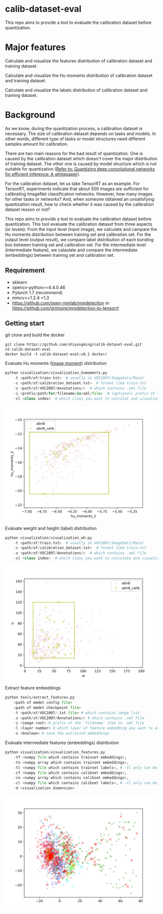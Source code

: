 # calib-dataset-eval
This repo aims to provide a tool to evaluate the calibration dataset before quantization.

# Major features
Calculate and visualize the features distribution of calibration dataset and training dataset.

Calculate and visualize the Hu moments distribution of calibration dataset and training dataset.

Calculate and visualize the labels distribution of calibration dataset and training dataset.


# Background
As we know, during the quantization process, a calibration dataset is necessary. The size of calibration dataset depends on tasks and models. In other words, different type of tasks or model structures need different samples amount for calibration.

There are two main reasons for the bad result of quantization. One is caused by the calibration dataset which doesn't cover the major distribution of training dataset. The other one is caused by model structure which is not suitable for quantization ([Refer to: Quantizing deep convolutional networks for efficient inference: A whitepaper](https://arxiv.org/pdf/1806.08342.pdf)).

For the calibration dataset, let us take TensorRT as an example. For TensorRT, experiments indicate that about 500 images are sufficient for calibrating ImageNet classification networks. However, how many images for other tasks or networks? And, when someone obtained an unsatisfying quantization result, how to check whether it was caused by the calibration dataset reason or not?

This repo aims to provide a tool to evaluate the calibration dataset before quantization.
This tool evaluate the calibration dataset from three aspects (or levels): 
From the input level (input image), we calculate and campare the Hu moments distribution between training set and calibration set. 
For the output level (output result), we compare label distribution of each bonding box between training set and calibration set. 
For the intermediate level (intermediate feature), we calaulate and compare the intermediate (embeddings) between training set and calibration set.

## Requirement
- sklearn     
- opencv-python>=4.4.0.46     
- Pytorch 1.7 (recommend)
- mmcv>=1.2.4 <1.3 
- https://github.com/open-mmlab/mmdetection or https://github.com/grimoire/mmdetection-to-tensorrt


## Getting start
git clone and build the docker
```shell
git clone https://github.com/shiyongming/calib-dataset-eval.git
cd calib-dataset-eval
docker build -t calib-dataset-eval:v0.1 docker/
```

Evaluate Hu moments ([Image moment](https://en.wikipedia.org/wiki/Image_moment#cite_note-%E2%80%9Chu-1)) distribution
```python
python visualization/visualization_humoments.py 
    -t <path/of/train.txt>  # usually in VOC2007/ImageSets/Main/ 
    -c <path/of/calibration_dataset.txt>  # format like train.txt
    -x <path/of/VOC2007/Annotations/>  # which contains .xml file
    -i <prefix/path/for/filename/in/xml/file>  # (optional) prefix of the 'filename' item in .xml file
    -cl <class index>  # which class you want to calculat and visualize
```
![Hu moments ditribution](visualization/visualization_results/hu_moments.png) 


Evaluate weight and height (label) distribution
```python
python visualization/visualization_wh.py
    -t <path/of/train.txt>  # usually in VOC2007/ImageSets/Main/ 
    -c <path/of/calibration_dataset.txt>  # format like train.txt 
    -x <path/of/VOC2007/Annotations/>  # which contains .xml file 
    -cl <class index>  # which class you want to calculate and visualize
``` 
![Labels ditribution](visualization/visualization_results/wh.png) 

Extract feature embeddings
```python
python tools/extract_features.py 
    <path of mmdet config file> 
    <path of mmdet checkpoint file> 
    -t <path/of/VOC2007/.txt file> # which contains image list
    -x <path/of/VOC2007/Annotations/> # which contains .xml file
    -i <image root> # prefix of the 'filename' item in .xml file
    -l <layer number> # which layer of feature embedding you want to extract (count from back to front)
    -s <boolean> # save the extracted embeddings
```

Evaluate intermediate features (embeddings) distribution
```python
python visualization/visualization_features.py
    -tf <numpy file which contains trainset embeddings>,
    -tn <numpy array which contains trainset embeddings>,
    -tl <numpy file which contains trainset labels>, # -tl only can be set when each image only contains one label
    -cf <numpy file which contains calibset embeddings>,
    -cn <numpy array which contains calibset embeddings>,
    -cl <numpy file which contains calibset labels>, # -cl only can be set when each image only contains one label
    -d <visualization dimension>
```
![embeddings distribution](visualization/visualization_results/features_distribution.png)